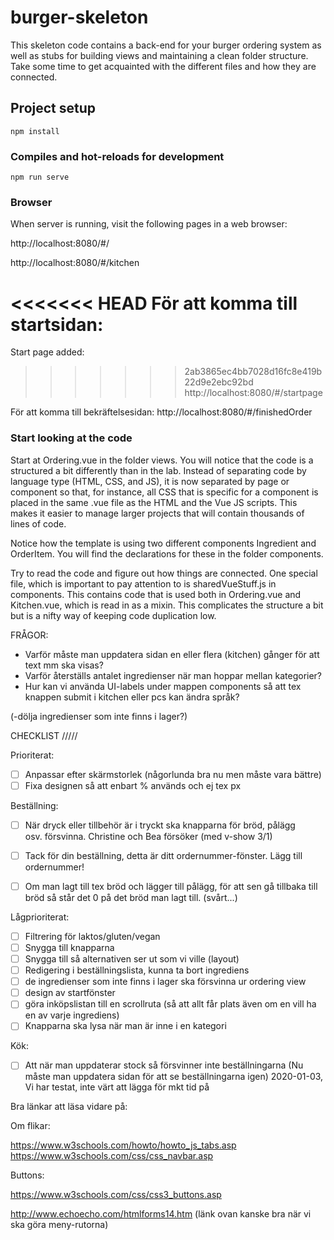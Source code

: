 # burger-skeleton

This skeleton code contains a back-end for your burger ordering system as well as stubs for building views and maintaining a clean folder structure. Take some time to get acquainted with the different files and how they are connected.

## Project setup
```
npm install
```

### Compiles and hot-reloads for development
```
npm run serve
```

### Browser

When server is running, visit the following pages in a web browser:

http://localhost:8080/#/

http://localhost:8080/#/kitchen

<<<<<<< HEAD
För att komma till startsidan:
=======
Start page added:

>>>>>>> 2ab3865ec4bb7028d16fc8e419b22d9e2ebc92bd
http://localhost:8080/#/startpage

För att komma till bekräftelsesidan:
http://localhost:8080/#/finishedOrder
### Start looking at the code

Start at Ordering.vue in the folder views. You will notice that the code is a structured a bit differently than in the lab. Instead of separating code by language type (HTML, CSS, and JS), it is now separated by page or component so that, for instance, all CSS that is specific for a component is placed in the same .vue file as the HTML and the Vue JS scripts. This makes it easier to manage larger projects that will contain thousands of lines of code.

Notice how the template is using two different components Ingredient and OrderItem. You will find the declarations for these in the folder components.

Try to read the code and figure out how things are connected. One special file, which is important to pay attention to is sharedVueStuff.js in components. This contains code that is used both in Ordering.vue and Kitchen.vue, which is read in as a mixin. This complicates the structure a bit but is a nifty way of keeping code duplication low.

FRÅGOR:


- Varför måste man uppdatera sidan en eller flera (kitchen) gånger för att text mm ska visas?
- Varför återställs antalet ingredienser när man hoppar mellan kategorier?
- Hur kan vi använda UI-labels under mappen components så att tex knappen submit i kitchen
  eller pcs kan ändra språk?

(-dölja ingredienser som inte finns i lager?)

CHECKLIST
/////

Prioriterat:
- [ ] Anpassar efter skärmstorlek (någorlunda bra nu men måste vara bättre)
- [ ] Fixa designen så att enbart % används och ej tex px

Beställning:
- [ ] När dryck eller tillbehör är i tryckt ska knapparna för bröd, pålägg  
      osv. försvinna. Christine och Bea försöker (med v-show 3/1)
- [ ] Tack för din beställning, detta är ditt ordernummer-fönster. Lägg till ordernummer!
- [ ] Om man lagt till tex bröd och lägger till pålägg, för att sen gå
      tillbaka till bröd så står det 0 på det bröd man lagt till. (svårt...)



Lågprioriterat:
- [ ] Filtrering för laktos/gluten/vegan
- [ ] Snygga till knapparna
- [ ] Snygga till så alternativen ser ut som vi ville (layout)
- [ ] Redigering i beställningslista, kunna ta bort ingrediens
- [ ] de ingredienser som inte finns i lager ska försvinna ur ordering view
- [ ] design av startfönster
- [ ] göra inköpslistan till en scrollruta (så att allt får plats även om en vill ha en av varje ingrediens)
- [ ] Knapparna ska lysa när man är inne i en kategori

Kök:
- [ ] Att när man uppdaterar stock så försvinner inte beställningarna
      (Nu måste man uppdatera sidan för att se beställningarna igen)
2020-01-03, Vi har testat, inte värt att lägga för mkt tid på

Bra länkar att läsa vidare på:

Om flikar:


https://www.w3schools.com/howto/howto_js_tabs.asp
https://www.w3schools.com/css/css_navbar.asp


Buttons:

https://www.w3schools.com/css/css3_buttons.asp

http://www.echoecho.com/htmlforms14.htm
(länk ovan kanske bra när vi ska göra meny-rutorna)
